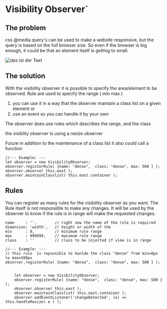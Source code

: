 # Visibility Observer`
## The problem
css @media query's can be used to make a website responsive, but the query is based on the full browser size.
So even if the browser is big enough, it could be that an element itself is getting to small.

![das ist der Text](https://commons.wikimedia.org/wiki/File:Example_de.jpg)

## The solution
With the visibility observer it is possible to specify the area/element to be observed. 
Rule are used to specify the range ( min max )  

1. you can use it in a way that the observer maintain a class list on a given element or
2. use an event so you can handle it by your own


The observer does use rules which describes the range, and the class 


the visiblity observer is using a resize observer 

Future
in addition to the maintenance of a class list it also could call a function

````
//--- Example: ---
let observer = new VisibilityObserver;
observer.registerRule( {name: "dense",  class: "dense", max: 500 } );
observer.observe( this.east );
observer.maintainClasslist( this.east.container );
````



## Rules
You can register as many rules for the visibility observer as you want.
The Rule itself is not responsible to make any changes. It will be used by the observer to know if the rule is in range will make the requested changes. 

````
name     : '',        // right now the name of the rule is required
dimension: 'width',   // height or width of the  
min      : 0,         // minimum rule range
max      : 999999,    // maximum rule range
class    : ''         // class to be injected if view is in range

//--- Example: ---
// this rule  is repsonible to hanlde the class "dense" from min=0px to max=500px
observer.registerRule( {name: "dense",  class: "dense", max: 500 } );


````


        let observer = new VisibilityObserver;
        observer.registerRule( {name: "dense",  class: "dense", max: 500 } );
        observer.observe( this.east );
        observer.maintainClasslist( this.east.container );
        observer.addEventListener('changeDetected', (e) => this.handleResize( e ) );